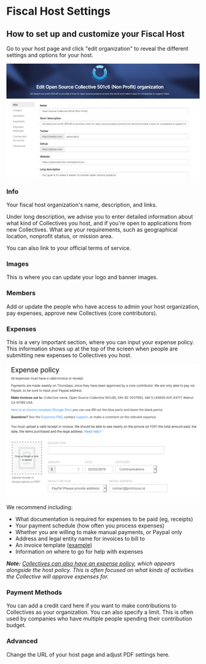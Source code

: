 # Fiscal Host Settings

## How to set up and customize your Fiscal Host

Go to your host page and click "edit organization" to reveal the different settings and options for your host.

![](../.gitbook/assets/screen-shot-2019-01-24-at-5.07.22-pm.png)

### Info

Your fiscal host organization's name, description, and links.

Under long description, we advise you to enter detailed information about what kind of Collectives you host, and if you're open to applications from new Collectives. What are your requirements, such as geographical location, nonprofit status, or mission area.

You can also link to your official terms of service.

### Images

This is where you can update your logo and banner images.

### Members

Add or update the people who have access to admin your host organization, pay expenses, approve new Collectives \(core contributors\).

### Expenses

This is a very important section, where you can input your expense policy. This information shows up at the top of the screen when people are submitting new expenses to Collectives you host. 

![](../.gitbook/assets/screen-shot-2019-02-02-at-7.49.14-pm.png)

We recommend including:

* What documentation is required for expenses to be paid \(eg, receipts\)
* Your payment schedule \(how often you process expenses\)
* Whether you are willing to make manual payments, or Paypal only
* Address and legal entity name for invoices to bill to
* An invoice template \([example](https://docs.google.com/document/d/1ROQA11PaYjGtcie-1Ut8cFV5LCISKipSu8sgsY5U7vw/copy)\)
* Information on where to go for help with expenses

_**Note:**_ [_Collectives can also have an expense policy_](../collectives/expense-policy.md)_, which appears alongside the host policy. This is often focused on what kinds of activities the Collective will approve expenses for._

### Payment Methods

You can add a credit card here if you want to make contributions to Collectives as your organization. You can also specify a limit. This is often used by companies who have multiple people spending their contribution budget.

### Advanced

Change the URL of your host page and adjust PDF settings here.


